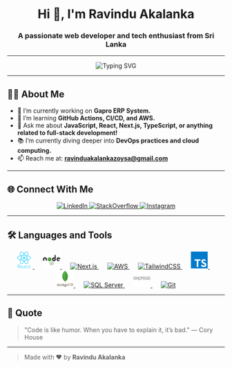 <h1 align="center">Hi 👋, I'm Ravindu Akalanka</h1>
<h3 align="center">A passionate web developer and tech enthusiast from Sri Lanka</h3>

---

<p align="center">
  <img src="https://readme-typing-svg.herokuapp.com?color=36BCF7&size=22&center=true&vCenter=true&width=600&lines=Welcome+to+my+GitHub+profile!;I'm+a+Full-Stack+Web+Developer.;I+love+building+scalable+and+modern+apps.;Currently+exploring+CI/CD+and+AWS." alt="Typing SVG">
</p>

---

## 👨‍💻 About Me

- 🔭 I’m currently working on **Gapro ERP System.**
- 🌱 I’m learning **GitHub Actions, CI/CD, and AWS.**
- 💬 Ask me about **JavaScript, React, Next.js, TypeScript, or anything related to full-stack development!**
- 📚 I’m currently diving deeper into **DevOps practices and cloud computing.**
- 📫 Reach me at: **ravinduakalankazoysa@gmail.com**

---

## 🌐 Connect With Me

<p align="center">
  <a href="https://linkedin.com/in/ravinduakalanka" target="_blank">
    <img src="https://img.shields.io/badge/LinkedIn-%230077B5.svg?style=for-the-badge&logo=linkedin&logoColor=white" alt="LinkedIn">
  </a>
  <a href="https://stackoverflow.com/users/ravinduakalanka" target="_blank">
    <img src="https://img.shields.io/badge/StackOverflow-FE7A16.svg?style=for-the-badge&logo=stack-overflow&logoColor=white" alt="StackOverflow">
  </a>
  <a href="https://instagram.com/___ravindu__akalanka___" target="_blank">
    <img src="https://img.shields.io/badge/Instagram-%23E4405F.svg?style=for-the-badge&logo=instagram&logoColor=white" alt="Instagram">
  </a>
</p>

---

## 🛠️ Languages and Tools

<p align="center">
  <a href="https://reactjs.org/" target="_blank" rel="noreferrer">
    <img src="https://raw.githubusercontent.com/devicons/devicon/master/icons/react/react-original-wordmark.svg" alt="React" width="40" height="40"/>
  </a>
  &nbsp;&nbsp;&nbsp;&nbsp;
  <a href="https://nodejs.org/" target="_blank" rel="noreferrer">
    <img src="https://raw.githubusercontent.com/devicons/devicon/master/icons/nodejs/nodejs-original-wordmark.svg" alt="Node.js" width="40" height="40"/>
  </a>
  &nbsp;&nbsp;&nbsp;&nbsp;
  <a href="https://nextjs.org/" target="_blank" rel="noreferrer">
    <img src="https://cdn.worldvectorlogo.com/logos/nextjs-2.svg" alt="Next.js" width="40" height="40"/>
  </a>
  &nbsp;&nbsp;&nbsp;&nbsp;
  <a href="https://aws.amazon.com/" target="_blank" rel="noreferrer">
    <img src="https://www.vectorlogo.zone/logos/amazon_aws/amazon_aws-icon.svg" alt="AWS" width="40" height="40"/>
  </a>
  &nbsp;&nbsp;&nbsp;&nbsp;
  <a href="https://tailwindcss.com/" target="_blank" rel="noreferrer">
    <img src="https://www.vectorlogo.zone/logos/tailwindcss/tailwindcss-icon.svg" alt="TailwindCSS" width="40" height="40"/>
  </a>
  &nbsp;&nbsp;&nbsp;&nbsp;
  <a href="https://www.typescriptlang.org/" target="_blank" rel="noreferrer">
    <img src="https://raw.githubusercontent.com/devicons/devicon/master/icons/typescript/typescript-original.svg" alt="TypeScript" width="40" height="40"/>
  </a>
  &nbsp;&nbsp;&nbsp;&nbsp;
  <a href="https://www.mongodb.com/" target="_blank" rel="noreferrer">
    <img src="https://raw.githubusercontent.com/devicons/devicon/master/icons/mongodb/mongodb-original-wordmark.svg" alt="MongoDB" width="40" height="40"/>
  </a>
  &nbsp;&nbsp;&nbsp;&nbsp;
  <a href="https://www.microsoft.com/en-us/sql-server" target="_blank" rel="noreferrer">
    <img src="https://www.svgrepo.com/show/303229/microsoft-sql-server-logo.svg" alt="SQL Server" width="40" height="40"/>
  </a>
  &nbsp;&nbsp;&nbsp;&nbsp;
  <a href="https://expressjs.com/" target="_blank" rel="noreferrer">
    <img src="https://raw.githubusercontent.com/devicons/devicon/master/icons/express/express-original-wordmark.svg" alt="Express.js" width="40" height="40"/>
  </a>
  &nbsp;&nbsp;&nbsp;&nbsp;
  <a href="https://git-scm.com/" target="_blank" rel="noreferrer">
    <img src="https://www.vectorlogo.zone/logos/git-scm/git-scm-icon.svg" alt="Git" width="40" height="40"/>
  </a>
</p>


---


## 🌟 Quote

> "Code is like humor. When you have to explain it, it’s bad." — Cory House

---

> Made with ❤️ by **Ravindu Akalanka**

